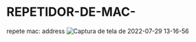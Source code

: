 # REPETIDOR-DE-MAC-
repete mac: address
![Captura de tela de 2022-07-29 13-16-56](https://user-images.githubusercontent.com/79322362/181801645-4f6f0adb-cc71-4819-807d-7f28ef6ee037.png)


